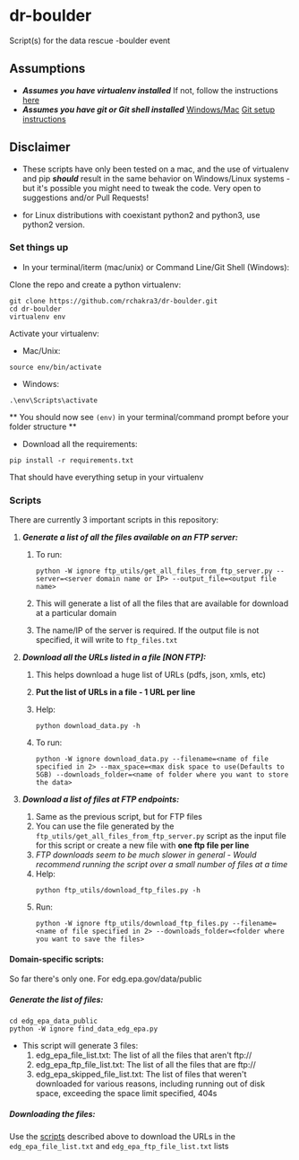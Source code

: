 # dr-boulder
Script(s) for the data rescue -boulder event

## Assumptions
- ***Assumes you have virtualenv installed*** If not, follow the instructions [here](docs/PYTHON_WINDOWS.md)
- ***Assumes you have git or Git shell installed*** [Windows/Mac](https://desktop.github.com/) [Git setup instructions](docs/GIT.md)

## Disclaimer
- These scripts have only been tested on a mac, and the use of virtualenv and pip ***should*** result in the same behavior on Windows/Linux systems - but it's possible you might need to tweak the code. Very open to suggestions and/or Pull Requests!

- for Linux distributions with coexistant python2 and python3, use python2 version.

### Set things up

- In your terminal/iterm (mac/unix) or Command Line/Git Shell (Windows):

Clone the repo and create a python virtualenv:

```
git clone https://github.com/rchakra3/dr-boulder.git
cd dr-boulder
virtualenv env
```

Activate your virtualenv:

- Mac/Unix:
```
source env/bin/activate
```

- Windows:
```
.\env\Scripts\activate
```

** You should now see `(env)` in your terminal/command prompt before your folder structure **

- Download all the requirements:

```
pip install -r requirements.txt
```

That should have everything setup in your virtualenv


### Scripts <a id="scripts"></a>

There are currently 3 important scripts in this repository:

1. ***Generate a list of all the files available on an FTP server:***
    1. To run:

        ```
        python -W ignore ftp_utils/get_all_files_from_ftp_server.py --server=<server domain name or IP> --output_file=<output file name>
        ```
    2. This will generate a list of all the files that are available for download at a particular domain
    3. The name/IP of the server is required. If the output file is not specified, it will write to `ftp_files.txt`

2. ***Download all the URLs listed in a file [NON FTP]:***
    1. This helps download a huge list of URLs (pdfs, json, xmls, etc)
    2. **Put the list of URLs in a file - 1 URL per line**
    3. Help:

        ```
        python download_data.py -h
        ```
    4. To run:

        ```
        python -W ignore download_data.py --filename=<name of file specified in 2> --max_space=<max disk space to use(Defaults to 5GB) --downloads_folder=<name of folder where you want to store the data>
        ```

3. ***Download a list of files at FTP endpoints:***
    1. Same as the previous script, but for FTP files
    2. You can use the file generated by the `ftp_utils/get_all_files_from_ftp_server.py` script as the input file for this script or create a new file with **one ftp file per line**
    3. *FTP downloads seem to be much slower in general - Would recommend running the script over a small number of files at a time*
    4. Help:
        ```
        python ftp_utils/download_ftp_files.py -h
        ```
    5. Run:
        ```
        python -W ignore ftp_utils/download_ftp_files.py --filename=<name of file specified in 2> --downloads_folder=<folder where you want to save the files>
        ```

#### Domain-specific scripts:

So far there's only one. For edg.epa.gov/data/public

##### Generate the list of files:
```
cd edg_epa_data_public
python -W ignore find_data_edg_epa.py
```

- This script will generate 3 files:
    1. edg_epa_file_list.txt: The list of all the files that aren't ftp://
    2. edg_epa_ftp_file_list.txt: The list of all the files that are ftp://
    3. edg_epa_skipped_file_list.txt: The list of files that weren't downloaded for various reasons, including running out of disk space, exceeding the space limit specified, 404s

##### Downloading the files:
Use the [scripts](#scripts) described above to download the URLs in the `edg_epa_file_list.txt` and `edg_epa_ftp_file_list.txt` lists

